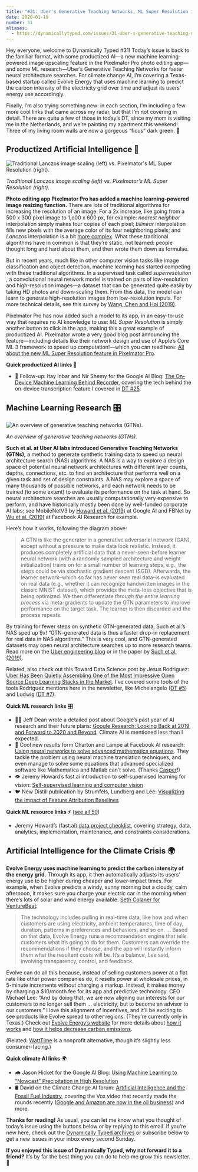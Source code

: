 ```yaml
---
title: "#31: Uber's Generative Teaching Networks, ML Super Resolution in Pixelmator Pro, and Evolve Energy "
date: 2020-01-19
number: 31
aliases:
  - https://dynamicallytyped.com/issues/31-uber-s-generative-teaching-networks-ml-super-resolution-in-pixelmator-pro-and-evolve-energy-219307
---
```


Hey everyone, welcome to Dynamically Typed #31!
Today’s issue is back to the familiar format, with some productized AI—a new machine learning-powered image upscaling feature in the Pixelmator Pro photo editing app—and some ML research—Uber’s Generative Teaching Networks for faster neural architecture searches.
For climate change AI, I’m covering a Texas-based startup called Evolve Energy that uses machine learning to predict the carbon intensity of the electricity grid over time and adjust its users’ energy use accordingly.

Finally, I’m also trying something new: in each section, I’m including a few more cool links that came across my radar, but that I’m not covering in detail.
There are quite a few of those in today’s DT, since my mom is visiting me in the Netherlands, and we’re painting my apartment this weekend!
Three of my living room walls are now a gorgeous “ficus” dark green.
🍃

## Productized Artificial Intelligence 🔌

![Traditional Lanczos image scaling (left) vs. Pixelmator's ML Super Resolution (right).](https://s3.amazonaws.com/revue/items/images/005/438/009/mail/7aa6c012560888ef571ba22e4426a2e0.png?1579244221)

_Traditional Lanczos image scaling (left) vs. Pixelmator's ML Super Resolution (right)._

**Photo editing app Pixelmator Pro has added a machine learning-powered image resizing function.**
There are lots of traditional algorithms for increasing the resolution of an image.
For a 2x increase, like going from a 500 x 300 pixel image to 1,o00 x 600 px, for example: _nearest neighbor_ interpolation simply makes four copies of each pixel; _bilinear_ interpolation fills new pixels with the average color of its four neighboring pixels; and _Lanczos_ interpolation is a bit [more complex](https://en.wikipedia.org/wiki/Lanczos_resampling?utm_campaign=Dynamically%20Typed&utm_medium=email&utm_source=Revue%20newsletter#Interpolation_formula).
What these traditional algorithms have in common is that they’re static, not learned: people thought long and hard about them, and then wrote them down as formulae.

But in recent years, much like in other computer vision tasks like image classification and object detection, machine learning has started competing with these traditional algorithms.
In a supervised task called _superresolution_ , a convolutional neural network model is trained on pairs of low-resolution and high-resolution images—a dataset that can be generated quite easily by taking HD photos and down-scaling them.
From this data, the model can learn to generate high-resolution images from low-resolution inputs.
For more technical details, see this survey by [Wang, Chen and Hoi (2019)](https://arxiv.org/abs/1902.06068?utm_campaign=Dynamically%20Typed&utm_medium=email&utm_source=Revue%20newsletter).

Pixelmator Pro has now added such a model to its app, in an easy-to-use way that requires no AI knowledge to use: _ML Super Resolution_ is simply another button to click in the app, making this a great example of productized AI.
Pixelmator wrote a very good blog post announcing the feature—including details like their network design and use of Apple’s Core ML 3 framework to speed up computation!—which you can read here: [All about the new ML Super Resolution feature in Pixelmator Pro](https://www.pixelmator.com/blog/2019/12/17/all-about-the-new-ml-super-resolution-feature-in-pixelmator-pro/?utm_campaign=Dynamically%20Typed&utm_medium=email&utm_source=Revue%20newsletter).

**Quick productized AI links 🔌**

* 📱 Follow-up: Itay Inbar and Nir Shemy for the Google AI Blog: [The On-Device Machine Learning Behind Recorder](https://ai.googleblog.com/2019/12/the-on-device-machine-learning-behind.html?utm_campaign=Dynamically%20Typed&utm_medium=email&utm_source=Revue%20newsletter), covering the tech behind the on-device transcription feature I covered in [DT #25](https://dynamicallytyped.com/issues/25-ai-powered-rainforest-monitoring-google-s-pixel-4-and-openai-s-rubik-s-cube-solving-robot-hand-204685?utm_campaign=Dynamically%20Typed&utm_medium=email&utm_source=Revue%20newsletter).

## Machine Learning Research 🎛

![An overview of generative teaching networks (GTNs).](https://s3.amazonaws.com/revue/items/images/005/441/290/mail/b3d1ff5176d0e1de9820bfc2110de397.jpeg?1579282063)

_An overview of generative teaching networks (GTNs)._

**Such et al.
at Uber AI labs introduced Generative Teaching Networks (GTNs),** a method to generate synthetic training data to speed up neural architecture search (NAS) algorithms.
A NAS is a way to explore a design space of potential neural network architectures with different layer counts, depths, connections, etc.
to find an architecture that performs well on a given task and set of design constraints.
A NAS may explore a space of many thousands of possible networks, and each network needs to be trained (to some extent) to evaluate its performance on the task at hand.
So neural architecture searches are usually computationally very expensive to perform, and have historically mostly been done by well-funded corporate AI labs; see MobileNetV3 by [Howard et al.
(2019)](https://arxiv.org/abs/1905.02244?utm_campaign=Dynamically%20Typed&utm_medium=email&utm_source=Revue%20newsletter) at Google AI and FBNet by [Wu et al.
(2019)](http://openaccess.thecvf.com/content_CVPR_2019/html/Wu_FBNet_Hardware-Aware_Efficient_ConvNet_Design_via_Differentiable_Neural_Architecture_Search_CVPR_2019_paper.html?utm_campaign=Dynamically%20Typed&utm_medium=email&utm_source=Revue%20newsletter) at Facebook AI Research for example.

Here’s how it works, following the diagram above:

> A GTN is like the generator in a generative adversarial network (GAN), except without a pressure to make data look realistic.
> Instead, it produces completely artificial data that a never-seen-before learner neural network (with a randomly sampled architecture and weight initialization) trains on for a small number of learning steps, e.g., the steps could be via stochastic gradient descent (SGD).
> Afterwards, the learner network–which so far has never seen real data–is evaluated on real data (e.g., whether it can recognize handwritten images in the classic MNIST dataset), which provides the meta-loss objective that is being optimized.
> We then differentiate _through the entire learning process_ via meta-gradients to update the GTN parameters to improve performance on the target task.
> The learner is then discarded and the process repeats.

By training for fewer steps on synthetic GTN-generated data, Such et al.’s NAS sped up 9x!
“GTN-generated data is thus a faster drop-in replacement for real data in NAS algorithms.” This is very cool, and GTN-generated datasets may open neural architecture searches up to more research teams.
Read more on the [Uber engineering blog](https://eng.uber.com/generative-teaching-networks/?utm_campaign=Dynamically%20Typed&utm_medium=email&utm_source=Revue%20newsletter) or in the paper by [Such et al.
(2019)](https://arxiv.org/abs/1912.07768?utm_campaign=Dynamically%20Typed&utm_medium=email&utm_source=Revue%20newsletter).

Related, also check out this Toward Data Science post by Jesus Rodriguez: [Uber Has Been Quietly Assembling One of the Most Impressive Open Source Deep Learning Stacks in the Market](https://towardsdatascience.com/uber-has-been-quietly-assembling-one-of-the-most-impressive-open-source-deep-learning-stacks-in-b645656ddddb?utm_campaign=Dynamically%20Typed&utm_medium=email&utm_source=Revue%20newsletter).
I’ve covered some tools of the tools Rodriguez mentions here in the newsletter, like Michelangelo ([DT #5](https://dynamicallytyped.com/issues/5-hey-google-what-s-a-golden-kitty-153366?utm_campaign=Dynamically%20Typed&utm_medium=email&utm_source=Revue%20newsletter)) and Ludwig ([DT #7](https://dynamicallytyped.com/issues/7-no-code-no-problem-from-indie-makers-to-machine-learning-158462?utm_campaign=Dynamically%20Typed&utm_medium=email&utm_source=Revue%20newsletter)).

**Quick ML research links** 🎛

* 👨‍🔬 Jeff Dean wrote a detailed post about Google’s past year of AI research and their future plans: [Google Research: Looking Back at 2019, and Forward to 2020 and Beyond](https://ai.googleblog.com/2020/01/google-research-looking-back-at-2019.html?utm_campaign=Dynamically%20Typed&utm_medium=email&utm_source=Revue%20newsletter). Climate AI is mentioned less than I expected.
* 🧮 Cool new results form Charton and Lampe at Facebook AI research: [Using neural networks to solve advanced mathematics equations](https://ai.facebook.com/blog/using-neural-networks-to-solve-advanced-mathematics-equations/?utm_campaign=Dynamically%20Typed&utm_medium=email&utm_source=Revue%20newsletter). They tackle the problem using neural machine translation techniques, and even manage to solve some equations that advanced specialized software like Mathematica and Matlab can’t solve. (Thanks [Casper](https://twitter.com/CasperBoone?utm_campaign=Dynamically%20Typed&utm_medium=email&utm_source=Revue%20newsletter)!)
* 👁 Jeremy Howard’s fast.ai introduction to self-supervised learning for vision: [Self-supervised learning and computer vision](https://www.fast.ai/2020/01/13/self_supervised/?utm_campaign=Dynamically%20Typed&utm_medium=email&utm_source=Revue%20newsletter)
* 🐦 New Distill publication by Strumfels, Lundberg and Lee: [Visualizing the Impact of Feature Attribution Baselines](https://distill.pub/2020/attribution-baselines/?utm_campaign=Dynamically%20Typed&utm_medium=email&utm_source=Revue%20newsletter)

**Quick ML resource links ⚡️** ([see all 50](https://www.notion.so/adab36fecaea4306880898f41dcb9cb3?utm_campaign=Dynamically%20Typed&utm_medium=email&utm_source=Revue%20newsletter&v=cb3a74562c914234ac171931dad6c2e4))

* Jeremy Howard’s (fast.ai) [data project checklist](https://www.fast.ai/2020/01/07/data-questionnaire/?utm_campaign=Dynamically%20Typed&utm_medium=email&utm_source=Revue%20newsletter), covering strategy, data, analytics, implementation, maintenance, and constraints considerations.

## Artificial Intelligence for the Climate Crisis 🌍

**Evolve Energy uses machine learning to predict the carbon intensity of the energy grid.**
Through its app, it then automatically adjusts its users’ energy use to be higher during cheaper and lower-impact times.
For example, when Evolve predicts a windy, sunny morning but a cloudy, calm afternoon, it makes sure you charge your electric car in the morning when there’s lots of solar and wind energy available.
[Seth Colaner for VentureBeat](https://venturebeat.com/2019/11/05/evolve-energy-uses-machine-learning-and-analytics-to-save-renewable-energy-customers-money/?utm_campaign=Dynamically%20Typed&utm_medium=email&utm_source=Revue%20newsletter):

> The technology includes pulling in real-time data, like how and when customers are using electricity, ambient temperatures, time of day, duration, patterns in preferences and behaviors, and so on.
> … Based on that data, Evolve Energy runs a recommendation engine that tells customers what it’s going to do for them.
> Customers can override the recommendations if they choose, and the app will instantly inform them what the resultant costs will be.
> It’s a balance, Lee said, involving transparency, control, and feedback.

Evolve can do all this because, instead of selling customers power at a flat rate like other power companies do, it resells power at wholesale prices, in 5-minute increments without charging a markup.
Instead, it makes money by charging a $10/month fee for its app and predictive technology.
CEO Michael Lee: “And by doing that, we are now aligning our interests for our customers to no longer sell them … electricity, but to become an advisor to our customers.” I love this alignment of incentives, and it’ll be exciting to see products like Evolve spread to other regions.
(They’re currently only in Texas.) Check out [Evolve Energy’s website](https://www.evolvemyenergy.com/?utm_campaign=Dynamically%20Typed&utm_medium=email&utm_source=Revue%20newsletter) for more details about [how it works](https://www.evolvemyenergy.com/how-it-works?utm_campaign=Dynamically%20Typed&utm_medium=email&utm_source=Revue%20newsletter) and [how it helps decrease carbon emissions](https://www.evolvemyenergy.com/carbon-savings?utm_campaign=Dynamically%20Typed&utm_medium=email&utm_source=Revue%20newsletter).

(Related: [WattTime](https://www.watttime.org/?utm_campaign=Dynamically%20Typed&utm_medium=email&utm_source=Revue%20newsletter) is a nonprofit alternative, though it’s slightly less consumer-facing.)

**Quick climate AI links** 🌍

* 🌧 Jason Hicket for the Google AI Blog: [Using Machine Learning to “Nowcast” Precipitation in High Resolution](https://ai.googleblog.com/2020/01/using-machine-learning-to-nowcast.html?utm_campaign=Dynamically%20Typed&utm_medium=email&utm_source=Revue%20newsletter)
* 🛢 David on the Climate Change AI forum: [Artificial Intelligence and the Fossil Fuel Industry](https://forum.climatechange.ai/t/artificial-intelligence-and-the-fossil-fuel-industry/1031?utm_campaign=Dynamically%20Typed&utm_medium=email&utm_source=Revue%20newsletter), covering the Vox video that recently made the rounds recently ([Google and Amazon are now in the oil business](https://forum.climatechange.ai/t/artificial-intelligence-and-the-fossil-fuel-industry/1031?utm_campaign=Dynamically%20Typed&utm_medium=email&utm_source=Revue%20newsletter)) and more.

**Thanks for reading!**
As usual, you can let me know what you thought of today’s issue using the buttons below or by replying to this email.
If you’re new here, check out the [Dynamically Typed archives](https://dynamicallytyped.com/?utm_campaign=Dynamically%20Typed&utm_medium=email&utm_source=Revue%20newsletter) or subscribe below to get a new issues in your inbox every second Sunday.

**If you enjoyed this issue of Dynamically Typed, why not forward it to a friend?**
It’s by far the best thing you can do to help me grow this newsletter.
🤟